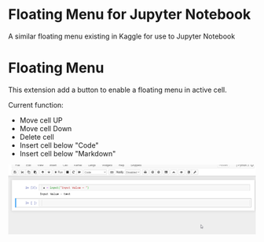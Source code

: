 # Floating Menu for Jupyter Notebook
A similar floating menu existing in Kaggle for use to Jupyter Notebook

Floating Menu
=========

This extension add a button to enable a floating menu in active cell.

Current function:

- Move cell UP
- Move cell Down
- Delete cell
- Insert cell below "Code" 
- Insert cell below "Markdown"

![](./nbextensions/floating_menu/demo.gif)

